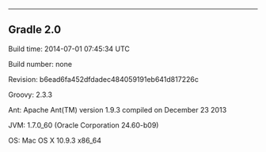 
------------------------------------------------------------
Gradle 2.0
------------------------------------------------------------

Build time:   2014-07-01 07:45:34 UTC

Build number: none

Revision:     b6ead6fa452dfdadec484059191eb641d817226c

Groovy:       2.3.3

Ant:          Apache Ant(TM) version 1.9.3 compiled on December 23 2013

JVM:          1.7.0_60 (Oracle Corporation 24.60-b09)

OS:           Mac OS X 10.9.3 x86_64

